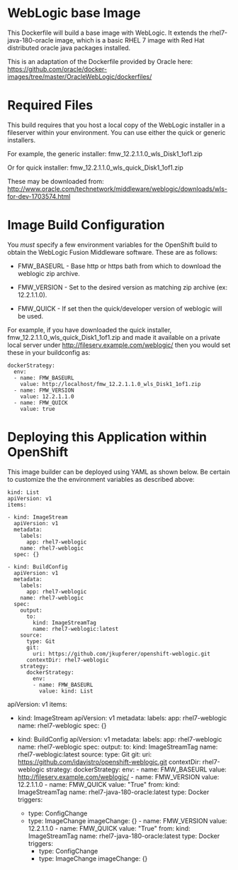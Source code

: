WebLogic base Image
===================

This Dockerfile will build a base image with WebLogic. It extends the
rhel7-java-180-oracle image, which is a basic RHEL 7 image with Red Hat
distributed oracle java packages installed.

This is an adaptation of the Dockerfile provided by Oracle here:
https://github.com/oracle/docker-images/tree/master/OracleWebLogic/dockerfiles/


Required Files
==============

This build requires that you host a local copy of the WebLogic installer in
a fileserver within your environment. You can use either the quick or generic
installers.

For example, the generic installer: fmw_12.2.1.1.0_wls_Disk1_1of1.zip 

Or for quick installer: fmw_12.2.1.1.0_wls_quick_Disk1_1of1.zip 

These may be downloaded from:
http://www.oracle.com/technetwork/middleware/weblogic/downloads/wls-for-dev-1703574.html 

Image Build Configuration
=========================

You _must_ specify a few environment variables for the OpenShift build to obtain
the WebLogic Fusion Middleware software. These are as follows:

* FMW_BASEURL - Base http or https bath from which to download the weblogic zip archive.

* FMW_VERSION - Set to the desired version as matching zip archive (ex: 12.2.1.1.0).

* FMW_QUICK   - If set then the quick/developer version of weblogic will be used.

For example, if you have downloaded the quick installer, fmw_12.2.1.1.0_wls_quick_Disk1_1of1.zip
and made it available on a private local server under http://fileserv.example.com/weblogic/ then
you would set these in your buildconfig as:

    dockerStrategy:
      env:
      - name: FMW_BASEURL
        value: http://localhost/fmw_12.2.1.1.0_wls_Disk1_1of1.zip
      - name: FMW_VERSION
        value: 12.2.1.1.0
      - name: FMW_QUICK
        value: true

Deploying this Application within OpenShift
===========================================

This image builder can be deployed using YAML as shown below. Be certain to
customize the the environment variables as described above:

    kind: List
    apiVersion: v1
    items:

    - kind: ImageStream
      apiVersion: v1
      metadata:
        labels:
          app: rhel7-weblogic
        name: rhel7-weblogic
      spec: {}

    - kind: BuildConfig
      apiVersion: v1
      metadata:
        labels:
          app: rhel7-weblogic
        name: rhel7-weblogic
      spec:
        output:
          to:
            kind: ImageStreamTag
            name: rhel7-weblogic:latest
        source:
          type: Git
          git:
            uri: https://github.com/jkupferer/openshift-weblogic.git
          contextDir: rhel7-weblogic
        strategy:
          dockerStrategy:
            env:
            - name: FMW_BASEURL
              value: kind: List
apiVersion: v1
items:

- kind: ImageStream
  apiVersion: v1
  metadata:
    labels:
      app: rhel7-weblogic
    name: rhel7-weblogic
  spec: {}

- kind: BuildConfig
  apiVersion: v1
  metadata:
    labels:
      app: rhel7-weblogic
    name: rhel7-weblogic
  spec:
    output:
      to:
        kind: ImageStreamTag
        name: rhel7-weblogic:latest
    source:
      type: Git
      git:
        uri: https://github.com/idavistro/openshift-weblogic.git
      contextDir: rhel7-weblogic
    strategy:
      dockerStrategy:
        env:
        - name: FMW_BASEURL
          value: http://fileserv.example.com/weblogic/
        - name: FMW_VERSION
          value: 12.2.1.1.0
        - name: FMW_QUICK
          value: "True"
        from:
          kind: ImageStreamTag
          name: rhel7-java-180-oracle:latest
      type: Docker
    triggers:
    - type: ConfigChange
    - type: ImageChange
      imageChange: {}
            - name: FMW_VERSION
              value: 12.2.1.1.0
            - name: FMW_QUICK
              value: "True"
            from:
              kind: ImageStreamTag
              name: rhel7-java-180-oracle:latest
          type: Docker
        triggers:
        - type: ConfigChange
        - type: ImageChange
          imageChange: {}
